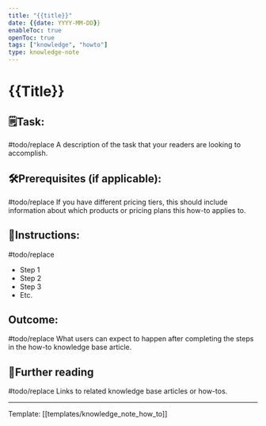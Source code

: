 ```yaml
---
title: "{{title}}"
date: {{date: YYYY-MM-DD}}
enableToc: true
openToc: true
tags: ["knowledge", "howto"]
type: knowledge-note
---
```


# {{Title}}

## 🗒️Task:
#todo/replace A description of the task that your readers are looking to accomplish.

## 🛠️Prerequisites (if applicable): 
#todo/replace If you have different pricing tiers, this should include information about which products or pricing plans this how-to applies to.

## 📝Instructions:
#todo/replace
-   Step 1
-   Step 2
-   Step 3
-   Etc.

## Outcome:
#todo/replace What users can expect to happen after completing the steps in the how-to knowledge base article.

## 📖Further reading
#todo/replace Links to related knowledge base articles or how-tos.

---
Template: [[templates/knowledge_note_how_to]]